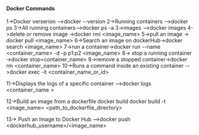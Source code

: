 #### Docker Commands 

1->Docker verserion  -->docker --version 
2->Running containers -->docker ps
3->All running containers-->docker ps -a
3->images -->docker images
4->delete or remove image  ->docker rmi <image_name>
5->pull an image -> docker pull <image_name>
6->Search an image on dockerHub->docker search <image_name>
7->run a container->docker run --name <container_name> -d -p p1:p2 <image_name>
8->  stop a running container ->docker stop<container_name>
9->remove  a stopped container->docker rm <container_name> 
10->Runs a command inside an existing container -->docker exec -it <container_name_or_id> <command>

11->Displays the logs of a specific container -->docker logs <container_name >

12->Build an image from a dockerfile docker build docker build -t <image_name> <path_to_dockerfile_directory>

13->  Push an Image to Docker Hub -->docker push <dockerhub_username>/<image_name>


